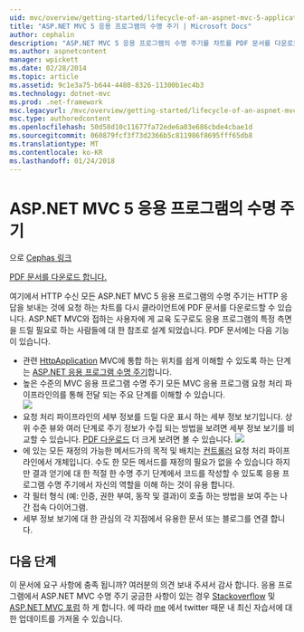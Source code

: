 ```yaml
---
uid: mvc/overview/getting-started/lifecycle-of-an-aspnet-mvc-5-application
title: "ASP.NET MVC 5 응용 프로그램의 수명 주기 | Microsoft Docs"
author: cephalin
description: "ASP.NET MVC 5 응용 프로그램의 수명 주기를 차트를 PDF 문서를 다운로드 합니다. 이 주기 문서에서는 MVC 수명 주기를 간략하게 제공는 중..."
ms.author: aspnetcontent
manager: wpickett
ms.date: 02/28/2014
ms.topic: article
ms.assetid: 9c1e3a75-b644-4480-8326-11300b1ec4b3
ms.technology: dotnet-mvc
ms.prod: .net-framework
msc.legacyurl: /mvc/overview/getting-started/lifecycle-of-an-aspnet-mvc-5-application
msc.type: authoredcontent
ms.openlocfilehash: 50d58d10c11677fa72ede6a03e686cbde4cbae1d
ms.sourcegitcommit: 060879fcf3f73d2366b5c811986f8695fff65db8
ms.translationtype: MT
ms.contentlocale: ko-KR
ms.lasthandoff: 01/24/2018
---
```

<a name="lifecycle-of-an-aspnet-mvc-5-application"></a>ASP.NET MVC 5 응용 프로그램의 수명 주기
====================
으로 [Cephas 링크](https://github.com/cephalin)

[PDF 문서를 다운로드 합니다.](lifecycle-of-an-aspnet-mvc-5-application/_static/lifecycle-of-an-aspnet-mvc-5-application1.pdf)

여기에서 HTTP 수신 모든 ASP.NET MVC 5 응용 프로그램의 수명 주기는 HTTP 응답을 보내는 것에 요청 하는 차트를 다시 클라이언트에 PDF 문서를 다운로드할 수 있습니다. ASP.NET MVC와 접하는 사용자에 게 교육 도구로도 응용 프로그램의 특정 측면을 드릴 필요로 하는 사람들에 대 한 참조로 설계 되었습니다. PDF 문서에는 다음 기능이 있습니다.

- 관련 [HttpApplication](https://msdn.microsoft.com/library/system.web.httpapplication.aspx) MVC에 통합 하는 위치를 쉽게 이해할 수 있도록 하는 단계는 [ASP.NET 응용 프로그램 수명 주기](https://msdn.microsoft.com/library/bb470252.aspx)합니다.
- 높은 수준의 MVC 응용 프로그램 수명 주기 모든 MVC 응용 프로그램 요청 처리 파이프라인의를 통해 전달 되는 주요 단계를 이해할 수 있습니다.  
    ![](lifecycle-of-an-aspnet-mvc-5-application/_static/image1.jpg)
- 요청 처리 파이프라인의 세부 정보를 드릴 다운 표시 하는 세부 정보 보기입니다. 상위 수준 뷰와 여러 단계로 주기 정보가 수집 되는 방법을 보려면 세부 정보 보기를 비교할 수 있습니다. [PDF 다운로드](lifecycle-of-an-aspnet-mvc-5-application/_static/lifecycle-of-an-aspnet-mvc-5-application1.pdf) 더 크게 보려면 볼 수 있습니다.
    ![](lifecycle-of-an-aspnet-mvc-5-application/_static/image2.jpg)
- 에 있는 모든 재정의 가능한 메서드가의 목적 및 배치는 [컨트롤러](https://msdn.microsoft.com/library/system.web.mvc.controller.aspx) 요청 처리 파이프라인에서 개체입니다. 수도 한 모든 메서드를 재정의 필요가 없을 수 있습니다 하지만 결과 얻기에 대 한 적절 한 수명 주기 단계에서 코드를 작성할 수 있도록 응용 프로그램 수명 주기에서 자신의 역할을 이해 하는 것이 유용 합니다.
- 각 필터 형식 (예: 인증, 권한 부여, 동작 및 결과)이 호출 하는 방법을 보여 주는 나간 접속 다이어그램.
- 세부 정보 보기에 대 한 관심의 각 지점에서 유용한 문서 또는 블로그를 연결 합니다.


## <a name="next-steps"></a>다음 단계

이 문서에 요구 사항에 충족 됩니까? 여러분의 의견 보내 주셔서 감사 합니다. 응용 프로그램에서 ASP.NET MVC 수명 주기 궁금한 사항이 있는 경우 [Stackoverflow](http://stackoverflow.com/help) 및 [ASP.NET MVC 포럼](https://forums.asp.net/1146.aspx) 하 게 합니다. 에 따라 [me](https://twitter.com/Cephas_MSFT) 에서 twitter 때문 내 최신 자습서에 대 한 업데이트를 가져올 수 있습니다.
